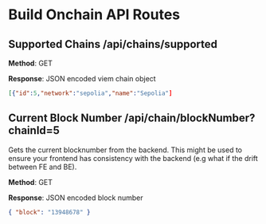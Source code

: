 # Build Onchain API Routes

## Supported Chains /api/chains/supported

**Method**: GET

**Response**: JSON encoded viem chain object

```json
[{"id":5,"network":"sepolia","name":"Sepolia"]
```

## Current Block Number /api/chain/blockNumber?chainId=5

Gets the current blocknumber from the backend. This might be used to ensure
your frontend has consistency with the backend (e.g what if the drift
between FE and BE).

**Method**: GET

**Response**: JSON encoded block number

```json
{ "block": "13948678" }
```
